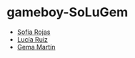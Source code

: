 # gameboy-SoLuGem



- [Sofía Rojas](https://github.com/RoseGafe)
- [Lucía Ruiz](https://github.com/Lulurm22)
- [Gema Martín](https://github.com/geminway92)
